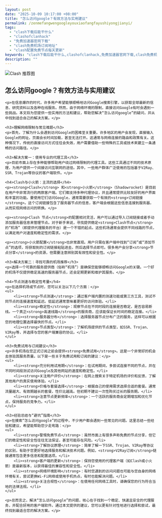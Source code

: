 ```yaml
---
layout: post
date: "2025-10-09 10:17:00 +08:00"
title: "怎么访问google？有效方法与实用建议"
permalink: /zenmefangwengoogleyouxiaofangfayushiyongjianyi/
tags:
  - "clash下载后能干什么"
  - "clashofclanhack"
  - "免费加速器官网下载"
  - "clash免费机场订阅地址"
  - "clash配置免费节点每天更新"
keywords: "clash下载后能干什么,clashofclanhack,免费加速器官网下载,clash免费机场订阅地址,clash配置免费节点每天更新"
description: ""
---
```


![Clash 推荐图](https://clashjd.github.io/assets/img/机场节点购买.png)

## 怎么访问google？有效方法与实用建议


    <p>在信息爆炸的时代，许多用户希望能够顺畅地访问Google搜索引擎，以获取全球最新的信息、研究资料以及各种在线服务。然而，由于网络环境的限制，直接访问Google有时会遇到一些挑战。本文将为您提供一些实用的方法和建议，帮助您解决“怎么访问google”的疑问，并从中找到适合自己的解决方案。</p>

    <h3>理解网络限制与常见难题</h3>
    <p>首先，了解为什么会遇到访问Google的困难至关重要。许多地区的用户会发现，直接输入Google的网址，页面会长时间加载，甚至无法打开。这通常与网络连接的路由和政策有关。这种情况下，传统的直接访问方式往往会失效，用户需要借助一些特殊的工具或技术来建立一条通畅的访问路径。</p>

    <h3>解决方案一：使用专业的代理工具</h3>
    <p>目前市面上存在多种能够帮助用户绕过网络限制的代理工具。这些工具通过不同的技术原理，为用户提供一个间接访问互联网的途径。其中，一些用户群体广泛使用的包括基于V2Ray、SSR、Trojan等协议的客户端软件。</p>

    <h4>Clash与小火箭：主流的选择</h4>
    <p><strong>Clash</strong> 和<strong>小火箭</strong>（Shadowrocket）是目前在用户中非常流行的两款客户端。它们都支持多种代理协议，并且通常提供比较友好的用户界面和丰富的功能。要使用它们访问Google，通常需要获取一个有效的<strong>订阅链接</strong>。这个订阅链接包含了服务器节点的信息，客户端会根据这些信息连接到服务器，从而实现网络访问的转换。</p>

    <p><strong>Clash 节点</strong>的配置相对灵活，用户可以通过导入订阅链接或者手动添加服务器信息来管理节点。对于新手来说，寻找提供稳定<strong>Clash节点</strong>的“机场”（即提供代理服务的平台）是一个不错的起点。这些机场通常会提供不同线路的节点，以满足用户对速度和稳定性的需求。</p>

    <p><strong>小火箭配置</strong>也非常直观。用户只需在客户端中找到“订阅”或“添加节点”的选项，将获取到的订阅链接粘贴进去，然后选择节点即可。很多用户会分享<strong>节点分享</strong>的资源，但需要注意辨别其有效性和安全性。</p>

    <h3>解决方案二：寻找可靠的机场推荐</h3>
    <p>选择一个可靠的服务提供商（俗称“机场”）是确保您能够顺畅访问Google的关键。一个好的机场不仅提供稳定高速的服务器节点，还会定期更新和维护其服务。</p>

    <h4>节点测速与稳定性考量</h4>
    <p>在选择机场或节点时，您可以关注以下几个方面：</p>
    <ul>
        <li><strong>节点测速</strong>：通过客户端内置的测速功能或第三方工具，测试不同节点的连接速度和延迟。低延迟通常意味着更好的访问体验。</li>
        <li><strong>稳定性</strong>：观察节点在不同时段的连接是否稳定，是否容易断线。一个真正<strong>高速线路</strong>的服务商，应该能保证长时间的稳定连接。</li>
        <li><strong>服务器分布</strong>：选择服务器节点分布广泛的服务，这样可以根据您的地理位置选择最快的节点。</li>
        <li><strong>节点类型</strong>：了解机场提供的节点类型，如SSR、Trojan、V2Ray等，并选择与您的客户端兼容的协议。</li>
    </ul>

    <h3>免费试用与订阅建议</h3>
    <p>许多机场在您正式订阅之前会提供<strong>免费试用</strong>。这是一个非常好的机会去体验其服务质量。以下是一些关于免费试用和订阅的建议：</p>
    <ul>
        <li><strong>充分利用试用期</strong>：在试用期间，多尝试连接不同的节点，并在不同时间段测试访问Google及其他网站的速度和稳定性。</li>
        <li><strong>关注用户评价</strong>：在网上搜索关于特定机场的评价和反馈，了解其他用户的真实使用体验。</li>
        <li><strong>价格与套餐选择</strong>：根据自己的使用需求选择合适的套餐。通常流量越大、有效期越长的套餐，性价比越高。但初期不建议一次性购买过长的服务期。</li>
        <li><strong>注意节点更新频率</strong>：一个活跃的服务商会定期增加和优化节点，保持服务的竞争力。</li>
    </ul>

    <h3>经验总结与“避坑”指南</h3>
    <p>在摸索“怎么访问google”的过程中，不少用户都会遇到一些常见的问题。这里总结一些经验和建议，希望能帮助您少走弯路：</p>
    <ul>
        <li><strong>警惕免费节点</strong>：虽然市面上有很多声称免费的节点分享，但它们的稳定性和安全性往往无法保证，甚至可能存在风险。</li>
        <li><strong>了解协议原理</strong>：简单了解一下SSR、Trojan、V2Ray等协议的区别，有助于您更好地选择服务和解决技术问题。例如，<strong>V2Ray订阅</strong>链接通常包含更多信息和配置选项。</li>
        <li><strong>客户端的更新</strong>：保持您使用的代理客户端（如Clash或小火箭）是最新版本，以获得最佳的兼容性和安全性。</li>
        <li><strong>网络环境影响</strong>：有时您遇到的访问问题也可能与您自身的网络环境有关，尝试更换Wi-Fi网络或使用手机热点，有时也能解决问题。</li>
        <li><strong>关注合规性</strong>：在使用任何网络工具时，请确保您的行为符合当地的法律法规。</li>
    </ul>

    <p>总而言之，解决“怎么访问google”的问题，核心在于找到一个稳定、快速且安全的代理服务，并配合好用的客户端软件。通过本文提供的建议，您可以更有针对性地进行选择和尝试，最终找到最适合您的解决方案。</p>